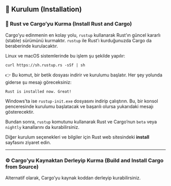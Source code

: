 ## 💾 Kurulum (Installation)

### 🦀 Rust ve Cargo’yu Kurma (Install Rust and Cargo)

Cargo’yu edinmenin en kolay yolu, `rustup` kullanarak Rust’ın güncel kararlı (stable) sürümünü kurmaktır. `rustup` ile Rust’ı kurduğunuzda Cargo da beraberinde kurulacaktır.

Linux ve macOS sistemlerinde bu işlem şu şekilde yapılır:

```
curl https://sh.rustup.rs -sSf | sh
```

👉 Bu komut, bir betik dosyası indirir ve kurulumu başlatır. Her şey yolunda giderse şu mesajı göreceksiniz:

```
Rust is installed now. Great!
```

Windows’ta ise `rustup-init.exe` dosyasını indirip çalıştırın. Bu, bir konsol penceresinde kurulumu başlatacak ve başarılı olursa yukarıdaki mesajı gösterecektir.

Bundan sonra, `rustup` komutunu kullanarak Rust ve Cargo’nun `beta` veya `nightly` kanallarını da kurabilirsiniz.

Diğer kurulum seçenekleri ve bilgiler için Rust web sitesindeki **install** sayfasını ziyaret edin.

---

### ⚙️ Cargo’yu Kaynaktan Derleyip Kurma (Build and Install Cargo from Source)

Alternatif olarak, Cargo’yu kaynak koddan derleyip kurabilirsiniz.
